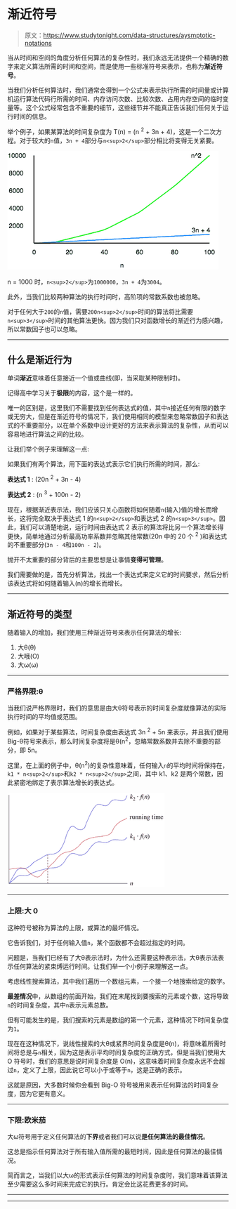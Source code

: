 # 渐近符号

> 原文：<https://www.studytonight.com/data-structures/aysmptotic-notations>

当从时间和空间的角度分析任何算法的复杂性时，我们永远无法提供一个精确的数字来定义算法所需的时间和空间，而是使用一些标准符号来表示，也称为**渐近符号**。

当我们分析任何算法时，我们通常会得到一个公式来表示执行所需的时间量或计算机运行算法代码行所需的时间、内存访问次数、比较次数、占用内存空间的临时变量等。这个公式经常包含不重要的细节，这些细节并不能真正告诉我们任何关于运行时间的信息。

举个例子，如果某算法的时间复杂度为 T(n) = (n <sup>2</sup> + 3n + 4)，这是一个二次方程。对于较大的`n`值，`3n + 4`部分与`n<sup>2</sup>`部分相比将变得无关紧要。

![Asymptotic Notations example](img/62636eec9c2da490e1d211845a336be4.png)

n = 1000 时，`n<sup>2</sup>`为`1000000`，`3n + 4`为`3004`。

此外，当我们比较两种算法的执行时间时，高阶项的常数系数也被忽略。

对于任何大于`200`的`n`值，需要`200n<sup>2</sup>`时间的算法将比需要`n<sup>3</sup>`时间的其他算法更快。因为我们只对函数增长的渐近行为感兴趣，所以常数因子也可以忽略。

* * *

## 什么是渐近行为

单词**渐近**意味着任意接近一个值或曲线(即，当采取某种限制时)。

记得高中学习关于**极限**的内容，这个是一样的。

唯一的区别是，这里我们不需要找到任何表达式的值，其中`n`接近任何有限的数字或无穷大，但是在渐近符号的情况下，我们使用相同的模型来忽略常数因子和表达式的不重要部分，以在单个系数中设计更好的方法来表示算法的复杂性，从而可以容易地进行算法之间的比较。

让我们举个例子来理解这一点:

如果我们有两个算法，用下面的表达式表示它们执行所需的时间，那么:

**表达式 1** : (20n <sup>2</sup> + 3n - 4)

**表达式 2** : (n <sup>3</sup> + 100n - 2)

现在，根据渐近表示法，我们应该只关心函数将如何随着`n`(输入)值的增长而增长，这将完全取决于表达式 1 的`n<sup>2</sup>`和表达式 2 的`n<sup>3</sup>`。因此，我们可以清楚地说，运行时间由表达式 2 表示的算法将比另一个算法增长得更快，简单地通过分析最高功率系数并忽略其他常数(20n 中的 20 个 <sup>2</sup> )和表达式的不重要部分(`3n - 4`和`100n - 2`)。

抛开不太重要的部分背后的主要思想是让事情**变得可管理**。

我们需要做的是，首先分析算法，找出一个表达式来定义它的时间要求，然后分析该表达式将如何随着输入(n)的增长而增长。

* * *

## 渐近符号的类型

随着输入的增加，我们使用三种渐近符号来表示任何算法的增长:

1.  大θ(θ)
2.  大哦(O)
3.  大ω(ω)

* * *

### 严格界限:θ

当我们说严格界限时，我们的意思是由大θ符号表示的时间复杂度就像算法的实际执行时间的平均值或范围。

例如，如果对于某些算法，时间复杂度由表达式 3n <sup>2</sup> + 5n 来表示，并且我们使用 Big-θ符号来表示，那么时间复杂度将是θ(n<sup>2</sup>，忽略常数系数并去除不重要的部分，即 5n。

这里，在上面的例子中，θ(n<sup>2</sup>)的复杂性意味着，任何输入`n`的平均时间将保持在，`k1 * n<sup>2</sup>`和`k2 * n<sup>2</sup>`之间，其中 k1、k2 是两个常数，因此紧密地绑定了表示算法增长的表达式。

![Big thets representation](img/cc4bf636310397b7e0ee5747819993e7.png)

* * *

### 上限:大 0

这种符号被称为算法的上限，或算法的最坏情况。

它告诉我们，对于任何输入值`n`，某个函数都不会超过指定的时间。

问题是，当我们已经有了大θ表示法时，为什么还需要这种表示法，大θ表示法表示任何算法的紧束缚运行时间。让我们举一个小例子来理解这一点。

考虑线性搜索算法，其中我们遍历一个数组元素，一个接一个地搜索给定的数字。

**最差情况**中，从数组的前面开始，我们在末尾找到要搜索的元素或个数，这将导致`n`的时间复杂度，其中`n`表示元素总数。

但有可能发生的是，我们搜索的元素是数组的第一个元素，这种情况下时间复杂度为`1`。

现在在这种情况下，说线性搜索的大θ或紧界时间复杂度是θ(n)，将意味着所需时间将总是与`n`相关，因为这是表示平均时间复杂度的正确方式，但是当我们使用大 O 符号时，我们的意思是说时间复杂度是 O(n)，这意味着时间复杂度永远不会超过`n`，定义了上限，因此说它可以小于或等于`n`，这是正确的表示。

这就是原因，大多数时候你会看到 Big-O 符号被用来表示任何算法的时间复杂度，因为它更有意义。

* * *

### 下限:欧米茄

大ω符号用于定义任何算法的**下界**或者我们可以说**是任何算法的最佳情况**。

这总是指示任何算法对于所有输入值所需的最短时间，因此是任何算法的最佳情况。

简而言之，当我们以大ω的形式表示任何算法的时间复杂度时，我们意味着该算法至少需要这么多时间来完成它的执行。肯定会比这花费更多的时间。

* * *

* * *